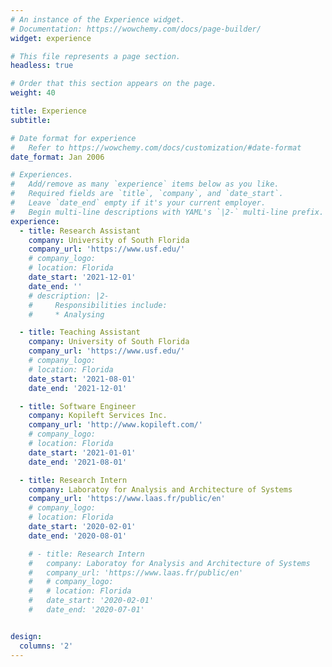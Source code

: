 ```yaml
---
# An instance of the Experience widget.
# Documentation: https://wowchemy.com/docs/page-builder/
widget: experience

# This file represents a page section.
headless: true

# Order that this section appears on the page.
weight: 40

title: Experience
subtitle:

# Date format for experience
#   Refer to https://wowchemy.com/docs/customization/#date-format
date_format: Jan 2006

# Experiences.
#   Add/remove as many `experience` items below as you like.
#   Required fields are `title`, `company`, and `date_start`.
#   Leave `date_end` empty if it's your current employer.
#   Begin multi-line descriptions with YAML's `|2-` multi-line prefix.
experience:
  - title: Research Assistant
    company: University of South Florida
    company_url: 'https://www.usf.edu/'
    # company_logo: 
    # location: Florida
    date_start: '2021-12-01'
    date_end: ''
    # description: |2-
    #     Responsibilities include:
    #     * Analysing

  - title: Teaching Assistant
    company: University of South Florida
    company_url: 'https://www.usf.edu/'
    # company_logo: 
    # location: Florida
    date_start: '2021-08-01'
    date_end: '2021-12-01'

  - title: Software Engineer
    company: Kopileft Services Inc.
    company_url: 'http://www.kopileft.com/'
    # company_logo: 
    # location: Florida
    date_start: '2021-01-01'
    date_end: '2021-08-01'

  - title: Research Intern
    company: Laboratoy for Analysis and Architecture of Systems
    company_url: 'https://www.laas.fr/public/en'
    # company_logo: 
    # location: Florida
    date_start: '2020-02-01'
    date_end: '2020-08-01'

    # - title: Research Intern
    #   company: Laboratoy for Analysis and Architecture of Systems
    #   company_url: 'https://www.laas.fr/public/en'
    #   # company_logo: 
    #   # location: Florida
    #   date_start: '2020-02-01'
    #   date_end: '2020-07-01'


design:
  columns: '2'
---
```

